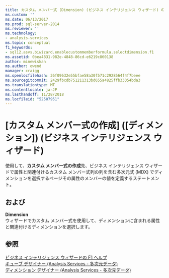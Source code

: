 ```yaml
---
title: カスタム メンバー式 (Dimension) (ビジネス インテリジェンス ウィザード) の作成 |Microsoft Docs
ms.custom: ''
ms.date: 06/13/2017
ms.prod: sql-server-2014
ms.reviewer: ''
ms.technology:
- analysis-services
ms.topic: conceptual
f1_keywords:
- sql12.asvs.biwizard.enablecustommemberformula.selectdimension.f1
ms.assetid: 0bea4831-982e-4848-86cd-e6219c860138
author: minewiskan
ms.author: owend
manager: craigg
ms.openlocfilehash: 36f09632e55bfae58a30f571c2928564f4f7beee
ms.sourcegitcommit: 2429fbcdb751211313bd655a4825ffb33354bda3
ms.translationtype: MT
ms.contentlocale: ja-JP
ms.lasthandoff: 11/28/2018
ms.locfileid: "52507951"
---
```

# <a name="create-a-custom-member-formula-dimension-business-intelligence-wizard"></a>[カスタム メンバー式の作成] ([ディメンション]) (ビジネス インテリジェンス ウィザード)
  使用して、**カスタム メンバー式の作成**先、ビジネス インテリジェンス ウィザードで属性と関連付けるカスタム メンバー式列の列を含む多次元式 (MDX) でディメンションを選択するページその属性のメンバーの値を定義するステートメント。  
  
## <a name="options"></a>および  
 **Dimension**  
 ウィザードでカスタム メンバー式を使用して、ディメンションに含まれる属性と関連付けるディメンションを選択します。  
  
## <a name="see-also"></a>参照  
 [ビジネス インテリジェンス ウィザードの F1 ヘルプ](business-intelligence-wizard-f1-help.md)   
 [キューブ デザイナー &#40;Analysis Services - 多次元データ&#41;](cube-designer-analysis-services-multidimensional-data.md)   
 [ディメンション デザイナー &#40;Analysis Services - 多次元データ&#41;](dimension-designer-analysis-services-multidimensional-data.md)  
  
  
